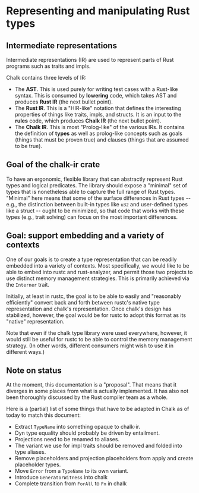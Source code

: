 # Representing and manipulating Rust types

## Intermediate representations

Intermediate representations (IR) are used to represent parts of Rust programs such as traits and impls.

Chalk contains three levels of IR:

- The **AST**. This is used purely for writing test cases
  with a Rust-like syntax. This is consumed by **lowering** code, which
  takes AST and produces **Rust IR** (the next bullet point).
- The **Rust IR**. This is a "HIR-like" notation that defines the
  interesting properties of things like traits, impls, and structs.
  It is an input to the **rules** code, which produces **Chalk IR** (the next bullet point).
- The **Chalk IR**. This is most "Prolog-like" of the various IRs. It
  contains the definition of **types** as well as prolog-like concepts
  such as goals (things that must be proven true) and clauses (things
  that are assumed to be true).


## Goal of the chalk-ir crate

To have an ergonomic, flexible library that can abstractly represent
Rust types and logical predicates. The library should expose a
"minimal" set of types that is nonetheless able to capture the full
range of Rust types. "Minimal" here means that some of the surface
differences in Rust types -- e.g., the distinction between built-in
types like `u32` and user-defined types like a struct -- ought to be
minimized, so that code that works with these types (e.g., trait
solving) can focus on the most important differences.

## Goal: support embedding and a variety of contexts

One of our goals is to create a type representation that can be
readily embedded into a variety of contexts. Most specifically, we
would like to be able to embed into rustc and rust-analyzer, and
permit those two projects to use distinct memory management
strategies. This is primarily achieved via the `Interner` trait.

Initially, at least in rustc, the goal is to be able to easily and
"reasonably efficiently" convert back and forth between rustc's native
type representation and chalk's representation. Once chalk's design
has stabilized, however, the goal would be for rustc to adopt this
format as its "native" representation.

Note that even if the chalk type library were used everywhere,
however, it would still be useful for rustc to be able to control the
memory management strategy. (In other words, different consumers might
wish to use it in different ways.)

## Note on status

At the moment, this documentation is a "proposal". That means that it
diverges in some places from what is actually implemented. It has also
not been thoroughly discussed by the Rust compiler team as a whole.

Here is a (partial) list of some things that have to be adapted in
Chalk as of today to match this document:

* Extract `TypeName` into something opaque to chalk-ir.
* Dyn type equality should probably be driven by entailment.
* Projections need to be renamed to aliases.
* The variant we use for impl traits should be removed and folded into type aliases.
* Remove placeholders and projection placeholders from apply and create placeholder types.
* Move `Error` from a `TypeName` to its own variant.
* Introduce `GeneratorWitness` into chalk
* Complete transition from `ForAll` to `Fn` in chalk
